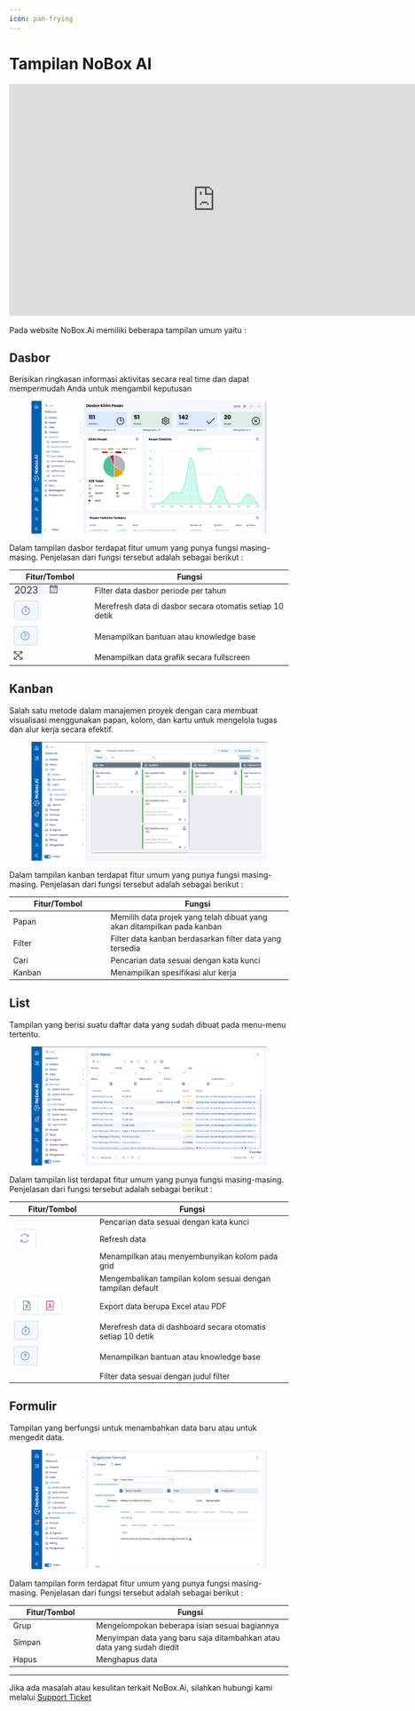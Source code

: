 ```yaml
---
icon: pan-frying
---
```


# Tampilan NoBox AI

<iframe width="742" height="418" src="https://www.youtube.com/embed/KNauz2G7IGU" title="Pengenalan Tampilan NoBox" frameborder="0" allow="accelerometer; autoplay; clipboard-write; encrypted-media; gyroscope; picture-in-picture; web-share" referrerpolicy="strict-origin-when-cross-origin" allowfullscreen></iframe>

Pada website NoBox.Ai memiliki beberapa tampilan umum yaitu :

## **Dasbor**

Berisikan ringkasan informasi aktivitas secara real time dan dapat mempermudah Anda untuk mengambil keputusan

<figure><img src="../.gitbook/assets/Dasbor Kirim Pesan (1).png" alt=""><figcaption></figcaption></figure>

Dalam tampilan dasbor terdapat fitur umum yang punya fungsi masing-masing. Penjelasan dari fungsi tersebut adalah sebagai berikut :

<table><thead><tr><th width="133">Fitur/Tombol</th><th>Fungsi</th></tr></thead><tbody><tr><td><img src="../.gitbook/assets/filter thn.png" alt=""></td><td>Filter data dasbor periode per tahun</td></tr><tr><td><img src="../.gitbook/assets/Auto Refresh.png" alt=""></td><td>Merefresh data di dasbor secara otomatis setiap 10 detik</td></tr><tr><td><img src="../.gitbook/assets/bantuan.png" alt=""></td><td>Menampilkan bantuan atau knowledge base</td></tr><tr><td><img src="../.gitbook/assets/fullscreen.png" alt=""></td><td>Menampilkan data grafik secara fullscreen</td></tr></tbody></table>

## **Kanban**

Salah satu metode dalam manajemen proyek dengan cara membuat visualisasi menggunakan papan, kolom, dan kartu untuk mengelola tugas dan alur kerja secara efektif.

<figure><img src="../.gitbook/assets/PenawaranTampilan.PNG" alt=""><figcaption></figcaption></figure>

Dalam tampilan kanban terdapat fitur umum yang punya fungsi masing-masing. Penjelasan dari fungsi tersebut adalah sebagai berikut :

<table><thead><tr><th width="161.79998779296875">Fitur/Tombol</th><th>Fungsi</th></tr></thead><tbody><tr><td>Papan</td><td>Memilih data projek yang telah dibuat yang akan ditampilkan pada kanban</td></tr><tr><td>Filter</td><td>Filter data kanban berdasarkan filter data yang tersedia</td></tr><tr><td>Cari</td><td>Pencarian data sesuai dengan kata kunci</td></tr><tr><td>Kanban</td><td>Menampilkan spesifikasi alur kerja</td></tr></tbody></table>

## **List**

Tampilan yang berisi suatu daftar data yang sudah dibuat pada menu-menu tertentu.

<figure><img src="../.gitbook/assets/TampilanKirimPesan.PNG" alt=""><figcaption></figcaption></figure>

Dalam tampilan list terdapat fitur umum yang punya fungsi masing-masing. Penjelasan dari fungsi tersebut adalah sebagai berikut :

<table><thead><tr><th width="141.79998779296875">Fitur/Tombol</th><th>Fungsi</th></tr></thead><tbody><tr><td><img src="../.gitbook/assets/Cari.png" alt=""></td><td>Pencarian data sesuai dengan kata kunci</td></tr><tr><td><img src="../.gitbook/assets/refresh.png" alt=""><br></td><td>Refresh data</td></tr><tr><td><img src="https://crm.nobox.ai/media/public/Knowladge%20Base%20New/Campaigns/column%20picker.png" alt=""><br></td><td>Menampilkan atau menyembunyikan kolom pada grid</td></tr><tr><td><img src="https://crm.nobox.ai/media/public/Knowladge%20Base%20New/Campaigns/restore.png" alt=""><br></td><td>Mengembalikan tampilan kolom sesuai dengan tampilan default</td></tr><tr><td><img src="../.gitbook/assets/cetak.png" alt=""><br></td><td>Export data berupa Excel atau PDF</td></tr><tr><td><img src="../.gitbook/assets/Auto Refresh (1).png" alt=""></td><td>Merefresh data di dashboard secara otomatis setiap 10 detik</td></tr><tr><td><img src="../.gitbook/assets/bantuan.png" alt=""></td><td>Menampilkan bantuan atau knowledge base</td></tr><tr><td><img src="../.gitbook/assets/FilterPromosi.PNG" alt=""></td><td>Filter data sesuai dengan judul filter</td></tr></tbody></table>

## **Formulir**

Tampilan yang berfungsi untuk menambahkan data baru atau untuk mengedit data.

<figure><img src="../.gitbook/assets/PengaturanFormulirTampilan.PNG" alt=""><figcaption></figcaption></figure>

Dalam tampilan form terdapat fitur umum yang punya fungsi masing-masing. Penjelasan dari fungsi tersebut adalah sebagai berikut :

<table><thead><tr><th width="135.4000244140625">Fitur/Tombol</th><th>Fungsi</th></tr></thead><tbody><tr><td>Grup</td><td>Mengelompokan beberapa isian sesuai bagiannya</td></tr><tr><td>Simpan</td><td>Menyimpan data yang baru saja ditambahkan atau data yang sudah diedit</td></tr><tr><td>Hapus</td><td>Menghapus data</td></tr></tbody></table>

---

Jika ada masalah atau kesulitan terkait NoBox.Ai, silahkan hubungi kami melalui [Support Ticket](https://crm.mynobox.com/clients/tickets)
